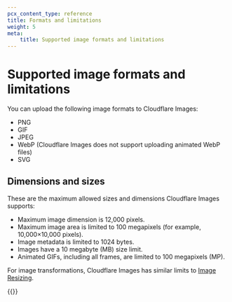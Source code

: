 ```yaml
---
pcx_content_type: reference
title: Formats and limitations
weight: 5
meta:
    title: Supported image formats and limitations
---
```


# Supported image formats and limitations

You can upload the following image formats to Cloudflare Images:

- PNG
- GIF
- JPEG
- WebP (Cloudflare Images does not support uploading animated WebP files)
- SVG

## Dimensions and sizes

These are the maximum allowed sizes and dimensions Cloudflare Images supports:

- Maximum image dimension is 12,000 pixels. 
- Maximum image area is limited to 100 megapixels (for example, 10,000×10,000 pixels).
- Image metadata is limited to 1024 bytes.
- Images have a 10 megabyte (MB) size limit.
- Animated GIFs, including all frames, are limited to 100 megapixels (MP).

For image transformations, Cloudflare Images has similar limits to [Image Resizing](/images/image-resizing/format-limitations/#format-limitations). 

{{<render file="_svg.md">}}